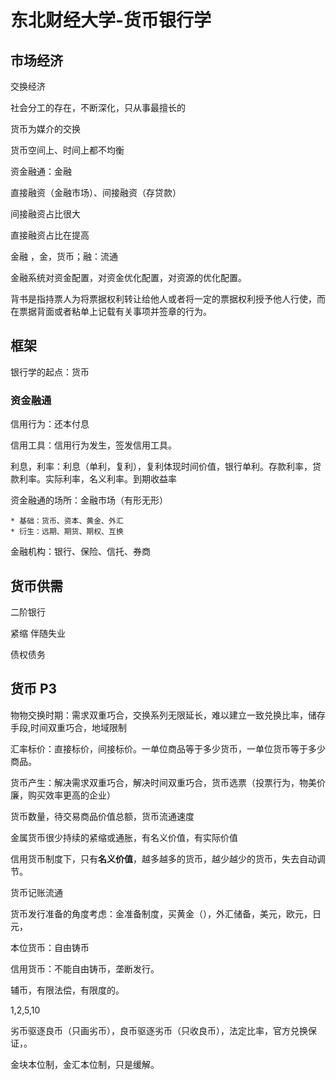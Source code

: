 # 东北财经大学-货币银行学

## 市场经济

交换经济

社会分工的存在，不断深化，只从事最擅长的

货币为媒介的交换

货币空间上、时间上都不均衡

资金融通：金融

直接融资（金融市场）、间接融资（存贷款）

间接融资占比很大

直接融资占比在提高

金融 ，金，货币；融：流通

金融系统对资金配置，对资金优化配置，对资源的优化配置。



背书是指持票人为将票据权利转让给他人或者将一定的票据权利授予他人行使，而在票据背面或者粘单上记载有关事项并签章的行为。

## 框架

银行学的起点：货币



### 资金融通

信用行为：还本付息

信用工具：信用行为发生，签发信用工具。

利息，利率：利息（单利，复利），复利体现时间价值，银行单利。存款利率，贷款利率。实际利率，名义利率。到期收益率

资金融通的场所：金融市场（有形无形）

	* 基础：货币、资本、黄金、外汇
	* 衍生：远期、期货、期权、互换

金融机构：银行、保险、信托、券商



## 货币供需

二阶银行

紧缩 伴随失业

债权债务



##  货币 P3

物物交换时期：需求双重巧合，交换系列无限延长，难以建立一致兑换比率，储存手段,时间双重巧合，地域限制

汇率标价：直接标价，间接标价。一单位商品等于多少货币，一单位货币等于多少商品。

货币产生：解决需求双重巧合，解决时间双重巧合，货币选票（投票行为，物美价廉，购买效率更高的企业）

货币数量，待交易商品价值总额，货币流通速度



金属货币很少持续的紧缩或通胀，有名义价值，有实际价值

信用货币制度下，只有**名义价值**，越多越多的货币，越少越少的货币，失去自动调节。

货币记账流通

货币发行准备的角度考虑：金准备制度，买黄金（），外汇储备，美元，欧元，日元，

本位货币：自由铸币

信用货币：不能自由铸币，垄断发行。

辅币，有限法偿，有限度的。

1,2,5,10

劣币驱逐良币（只画劣币），良币驱逐劣币（只收良币），法定比率，官方兑换保证，。

金块本位制，金汇本位制，只是缓解。